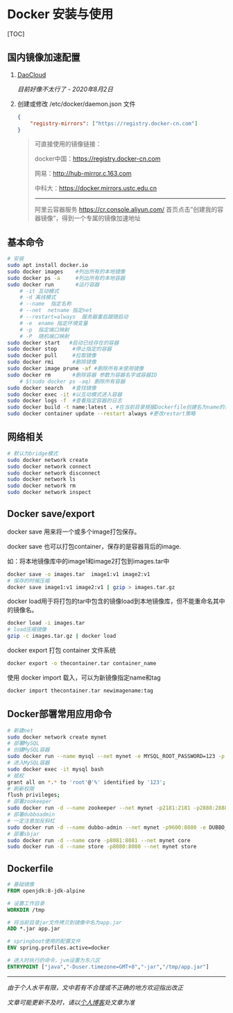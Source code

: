 # Docker 安装与使用

[TOC]

## 国内镜像加速配置

1. [DaoCloud](https://www.daocloud.io/mirror)

   *目前好像不太行了 - 2020年8月2日*

2. 创建或修改 /etc/docker/daemon.json 文件

   ```json
   {
       "registry-mirrors": ["https://registry.docker-cn.com"]
   }
   ```

   > 可直接使用的镜像链接：
   >
   > docker中国：https://registry.docker-cn.com
   >
   > 网易：http://hub-mirror.c.163.com
   >
   > 中科大：https://docker.mirrors.ustc.edu.cn
   >
   > ----
   >
   > 阿里云容器服务
   > <https://cr.console.aliyun.com/>
   > 首页点击”创建我的容器镜像“，得到一个专属的镜像加速地址



## 基本命令

```bash
# 安装
sudo apt install docker.io
sudo docker images    #列出所有的本地镜像
sudo docker ps -a     #列出所有的本地容器
sudo docker run       #运行容器
    # -it 互动模式
    # -d 离线模式
    # --name  指定名称
    # --net  netname 指定net
    # --restart=always  服务器重启跟随启动
    # -e  ename 指定环境变量
    # -p  指定端口映射
    # -P  随机端口映射
sudo docker start   #启动已经存在的容器
sudo docker stop     #停止指定的容器
sudo docker pull     #拉取镜像
sudo docker rmi      #删除镜像
sudo docker image prune -af #删除所有未使用镜像
sudo docker rm       #删除容器 参数为容器名字或容器ID
    # $(sudo docker ps -aq) 删除所有容器
sudo docker search   #查找镜像
sudo docker exec -it #以互动模式进入容器
sudo docker logs -f  #查看指定容器的日志
sudo docker build -t name:latest . #在当前目录根据Dockerfile创建名为name的镜像
sudo docker container update --restart always #更改restart策略
```



## 网络相关

```bash
# 默认为bridge模式
sudo docker network create
sudo docker network connect
sudo docker network disconnect
sudo docker network ls
sudo docker network rm
sudo docker network inspect
```



## Docker save/export

docker save 用来将一个或多个image打包保存。

docker save 也可以打包container，保存的是容器背后的image.

如：将本地镜像库中的image1和image2打包到images.tar中

```bash
docker save -o images.tar  image1:v1 image2:v1
# 保存的时候压缩
docker save image1:v1 image2:v1 | gzip > images.tar.gz
```

docker load用于将打包的tar中包含的镜像load到本地镜像库，但不能重命名其中的镜像名。

```bash
docker load -i images.tar
# load压缩镜像
gzip -c images.tar.gz | docker load 
```

docker export 打包 container 文件系统

```bash
docker export -o thecontainer.tar container_name
```

使用 docker import 载入，可以为新镜像指定name和tag

```bash
docker import thecontainer.tar newimagename:tag
```



## Docker部署常用应用命令

```bash
# 新建net
sudo docker network create mynet
# 部署MySQL
# 创建MySQL容器
sudo docker run --name mysql --net mynet -e MYSQL_ROOT_PASSWORD=123 -p 3307:3306 -d mysql:5.7
# 进入MySQL容器
sudo docker exec -it mysql bash
# 赋权
grant all on *.* to 'root'@'%' identified by '123';
# 刷新权限
flush privileges;
# 部署zookeeper
sudo docker run -d --name zookeeper --net mynet -p2181:2181 -p2888:2888 -p3888:3888 zookeeper
# 部署dubboadmin
# 一定注意加反斜杠
sudo docker run -d --name dubbo-admin --net mynet -p9600:8080 -e DUBBO_REGISTRY="zookeeper:\/\/zookeeper:2181" -e DUBBO_ROOT_PASSWORD=root riveryang/dubbo-admin
# 部署sbjar
sudo docker run -d --name core -p8081:8081 --net mynet core
sudo docker run -d --name store -p8080:8080 --net mynet store
```



## Dockerfile

``` dockerfile
# 基础镜像
FROM openjdk:8-jdk-alpine

# 设置工作目录
WORKDIR /tmp

# 将当前目录jar文件拷贝到镜像中名为app.jar
ADD *.jar app.jar

# springboot使用的配置文件
ENV spring.profiles.active=docker

# 进入时执行的命令，jvm设置为东八区
ENTRYPOINT ["java","-Duser.timezone=GMT+8","-jar","/tmp/app.jar"]
```






***
*由于个人水平有限，文中若有不合理或不正确的地方欢迎指出改正*

*文章可能更新不及时，请以[个人博客](https://zcteo.top/)处文章为准*

